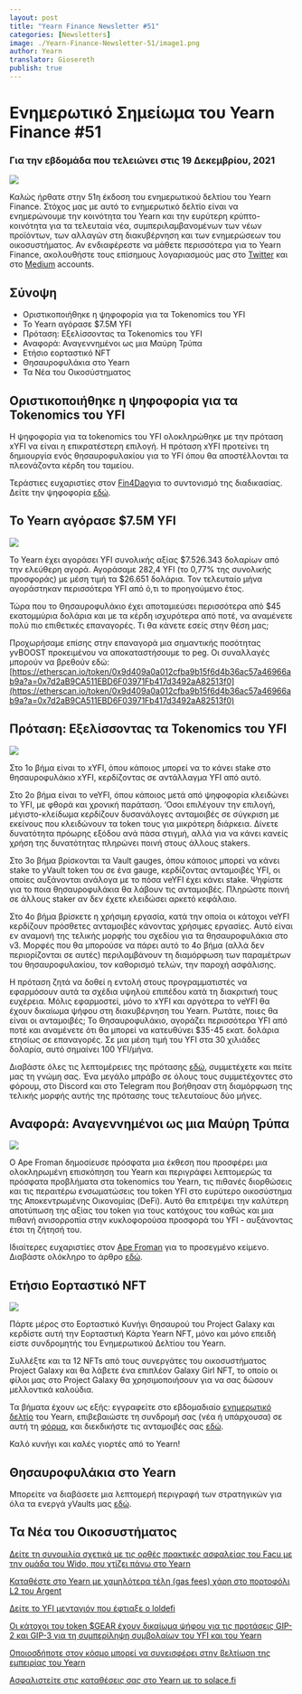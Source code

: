 ```yaml
---
layout: post
title: "Yearn Finance Newsletter #51"
categories: [Newsletters]
image: ./Yearn-Finance-Newsletter-51/image1.png
author: Yearn
translator: Giosereth
publish: true
---
```


# Ενημερωτικό Σημείωμα του Yearn Finance #51

### Για την εβδομάδα που τελειώνει στις 19 Δεκεμβρίου, 2021

![](image1.png)

Καλώς ήρθατε στην 51η έκδοση του ενημερωτικού δελτίου τoυ Yearn Finance. Στόχος μας με αυτό το ενημερωτικό δελτίο είναι να ενημερώνουμε την κοινότητα του Yearn και την ευρύτερη κρύπτο-κοινότητα  για τα τελευταία νέα, συμπεριλαμβανομένων των νέων προϊόντων, των αλλαγών στη διακυβέρνηση και των ενημερώσεων του οικοσυστήματος. Αν ενδιαφέρεστε να μάθετε περισσότερα για το Yearn Finance, ακολουθήστε τους επίσημους λογαριασμούς μας στο [Twitter](https://twitter.com/iearnfinance) και στο [Medium](https://medium.com/iearn) accounts.

## Σύνοψη

- Οριστικοποιήθηκε η ψηφοφορία για τα Tokenomics του YFI
- Το Yearn αγόρασε $7.5M YFI
- Πρόταση: Εξελίσσοντας τα Tokenomics του YFI
- Αναφορά: Αναγεννημένοι ως μια Μαύρη Τρύπα
- Ετήσιο εορταστικό NFT
- Θησαυροφυλάκια στο Yearn
- Τα Νέα του Οικοσύστηματος


## Οριστικοποιήθηκε η ψηφοφορία για τα Tokenomics του YFI
Η ψηφοφορία για τα tokenomics του YFI ολοκληρώθηκε με την πρόταση xYFI να είναι η επικρατέστερη επιλογή. Η πρόταση xYFI προτείνει τη δημιουργία ενός θησαυροφυλακίου για το YFI όπου θα αποστέλλονται τα πλεονάζοντα κέρδη του ταμείου.

Τεράστιες ευχαριστίες στον [Fin4Dao](https://twitter.com/Fin4Dao)για το συντονισμό της διαδικασίας. Δείτε την ψηφοφορία [εδώ](https://snapshot.org/#/ybaby.eth/proposal/0x783cb3d57dd59b2827f6a42967375f06504cc947ebaa3c0e495c7b29ffd47aea).

## Το Yearn αγόρασε $7.5M YFI

![](image2.png)

Το Yearn έχει αγοράσει YFI συνολικής αξίας $7.526.343 δολαρίων από την ελεύθερη αγορά. Αγοράσαμε 282,4 YFI (το 0,77% της συνολικής προσφοράς) με μέση τιμή τα $26.651 δολάρια. Τον τελευταίο μήνα αγοράστηκαν περισσότερα YFI από ό,τι το προηγούμενο έτος.

Τώρα που το Θησαυροφυλάκιο έχει αποταμιεύσει περισσότερα από $45 εκατομμύρια δολάρια και με τα κέρδη ισχυρότερα από ποτέ, να αναμένετε πολύ πιο επιθετικές επαναγορές. Τι θα κάνετε εσείς στην θέση μας;

Προχωρήσαμε επίσης στην επαναγορά μια σημαντικής ποσότητας yvBOOST προκειμένου να αποκαταστήσουμε το peg. Οι συναλλαγές μπορούν να βρεθούν εδώ: [https://etherscan.io/token/0x9d409a0a012cfba9b15f6d4b36ac57a46966ab9a?a=0x7d2aB9CA511EBD6F03971Fb417d3492aA82513f0](https://etherscan.io/token/0x9d409a0a012cfba9b15f6d4b36ac57a46966ab9a?a=0x7d2aB9CA511EBD6F03971Fb417d3492aA82513f0)

## Πρόταση: Εξελίσσοντας τα Tokenomics του YFI

![](image3.png)

Στο 1ο βήμα είναι το xYFI, όπου κάποιος μπορεί να το κάνει stake στο θησαυροφυλάκιο xYFI, κερδίζοντας σε αντάλλαγμα YFI από αυτό.

Στο 2ο βήμα είναι το veYFI, όπου κάποιος μετά από ψηφοφορία κλειδώνει το YFI, με φθορά και χρονική παράταση. ‘Οσοι επιλέγουν την επιλογή, μέγιστο-κλείδωμα κερδίζουν δυσανάλογες ανταμοιβές σε σύγκριση με εκείνους που κλειδώνουν τα token τους για μικρότερη διάρκεια. Δίνετε δυνατότητα πρόωρης εξόδου ανά πάσα στιγμή, αλλά για να κάνει κανείς χρήση της δυνατότητας πληρώνει ποινή στους άλλους stakers.

Στο 3ο βήμα βρίσκονται τα Vault gauges, όπου κάποιος μπορεί να κάνει stake το yVault token του σε ένα gauge, κερδίζοντας ανταμοιβές YFI, οι οποίες αυξάνονται ανάλογα με το πόσα veYFI έχει κάνει stake. Ψηφίστε για το ποια θησαυροφυλάκια θα λάβουν τις ανταμοιβές. Πληρώστε ποινή σε άλλους staker αν δεν έχετε κλειδώσει αρκετό κεφάλαιο.

Στο 4ο βήμα βρίσκετε η χρήσιμη εργασία, κατά την οποία οι κάτοχοι veYFI κερδίζουν πρόσθετες ανταμοιβές κάνοντας χρήσιμες εργασίες. Αυτό είναι εν αναμονή της τελικής μορφής του σχεδίου για τα θησαυροφυλάκια στο v3. Μορφές που θα μπορούσε να πάρει αυτό το 4ο βήμα (αλλά δεν περιορίζονται σε αυτές) περιλαμβάνουν τη διαμόρφωση των παραμέτρων του θησαυροφυλακίου, τον καθορισμό τελών, την παροχή ασφάλισης.

Η πρόταση ζητά να δοθεί η εντολή στους προγραμματιστές να εφαρμόσουν αυτά τα σχέδια υψηλού επιπέδου κατά τη διακριτική τους ευχέρεια. Μόλις εφαρμοστεί, μόνο το xYFI και αργότερα το veYFI θα έχουν δικαίωμα ψήφου στη διακυβέρνηση του Yearn.
Ρωτάτε, ποιες θα είναι οι ανταμοιβές; Το Θησαυροφυλάκιο, αγοράζει περισσότερα YFI από ποτέ και αναμένετε ότι θα μπορεί να κατευθύνει $35-45 εκατ. δολάρια ετησίως σε επαναγορές. Σε μια μέση τιμή του YFI στα 30 χιλιάδες δολαρία, αυτό σημαίνει 100 YFI/μήνα.

Διαβάστε όλες τις λεπτομέρειες της πρότασης [εδώ](https://gov.yearn.finance/t/proposal-evolving-yfi-tokenomics/11994), συμμετέχετε και πείτε μας τη γνώμη σας. Ένα μεγάλο μπράβο σε όλους τους συμμετέχοντες στο φόρουμ, στο Discord και στο Telegram που βοήθησαν στη διαμόρφωση της τελικής μορφής αυτής της πρότασης τους τελευταίους δύο μήνες.

## Αναφορά: Αναγεννημένοι ως μια Μαύρη Τρύπα
![](image4.png)

Ο Ape Froman δημοσίευσε πρόσφατα μια έκθεση που προσφέρει μια ολοκληρωμένη επισκόπηση του Yearn και περιγράφει λεπτομερώς τα πρόσφατα προβλήματα στα tokenomics του Yearn, τις πιθανές διορθώσεις και τις περαιτέρω ενσωματώσεις του token YFI στο ευρύτερο οικοσύστημα της Αποκεντρωμένης Οικονομίας (DeFi). Αυτό θα επιτρέψει την καλύτερη αποτύπωση της αξίας του token για τους κατόχους του καθώς και μια πιθανή ανισορροπία στην κυκλοφορούσα προσφορά του YFI - αυξάνοντας έτσι τη ζήτησή του.

Ιδιαίτερες ευχαριστίες στον  [Ape Froman](https://medium.com/@portiadog) για το προσεγμένο κείμενο. Διαβάστε ολόκληρο το άρθρο [εδώ](https://medium.com/@portiadog/yfi-reborn-as-a-black-hole-db249b90ed5a).

## Ετήσιο Εορταστικό NFT

![](image5.png)

Πάρτε μέρος στο Εορταστικό Κυνήγι Θησαυρού του Project Galaxy και κερδίστε αυτή την Εορταστική Κάρτα Yearn NFT, μόνο και μόνο επειδή είστε συνδρομητής του Ενημερωτικού Δελτίου του Yearn.

Συλλέξτε και τα 12 NFTs από τους συνεργάτες του οικοσυστήματος Project Galaxy και θα λάβετε ένα επιπλέον Galaxy Girl NFT, το οποίο οι φίλοι μας στο Project Galaxy θα χρησιμοποιήσουν για να σας δώσουν μελλοντικά καλούδια.


Τα βήματα έχουν ως εξής: εγγραφείτε στο εβδομαδιαίο [ενημερωτικό δελτίο](https://yearn.substack.com/) του Yearn, επιβεβαιώστε τη συνδρομή σας (νέα ή υπάρχουσα) σε αυτή τη [φόρμα](https://forms.gle/gsVpRsjdSXxyaXha9), και διεκδικήστε τις ανταμοιβές σας [εδώ](https://galaxy.eco/yearn/campaign/GCTj8UUaoD).

Καλό κυνήγι και καλές γιορτές από το Yearn!

## Θησαυροφυλάκια στο Yearn

Μπορείτε να διαβάσετε μια λεπτομερή περιγραφή των στρατηγικών για όλα τα ενεργά yVaults μας [εδώ](https://medium.com/yearn-state-of-the-vaults/the-vaults-at-yearn-9237905ffed3).

## Τα Νέα του Οικοσυστήματος

[Δείτε τη συνομιλία σχετικά με τις ορθές πρακτικές ασφαλείας του Facu με την ομάδα του Wido, που χτίζει πάνω στο Yearn](https://www.joinwido.com/blog/chat-with-facu-about-wido-together-and-its-security-model)

[Καταθέστε στο Yearn με χαμηλότερα τέλη (gas fees) χάρη στο πορτοφόλι L2 τoυ Argent](https://twitter.com/argentHQ/status/1471503921851944983)

[Δείτε το YFI μενταγιόν που έφτιαξε ο loldefi](https://twitter.com/loldefi/status/1470449196939493383)

[Οι κάτοχοι του token $GEAR έχουν δικαίωμα ψήφου για τις προτάσεις GIP-2 και GIP-3 για τη συμπερίληψη συμβολαίων του YFI και του Yearn](https://twitter.com/GearboxProtocol/status/1472299963149426696?s=20)

[Οποιοσδήποτε στον κόσμο μπορεί να συνεισφέρει στην βελτίωση της εμπειρίας του Yearn](https://twitter.com/bantg/status/1472038972092207107?s=20)

[Ασφαλιστείτε στις καταθέσεις σας στο Yearn με το solace.fi](https://twitter.com/SolaceFi/status/1471594979638321153?s=20)
